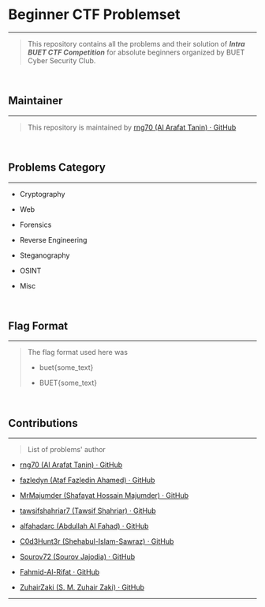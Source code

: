 # Beginner CTF Problemset

---

> This repository contains all the problems and their solution of ***Intra BUET CTF Competition*** for absolute beginners organized by BUET Cyber Security Club.

<br/>

## Maintainer
---

> This repository is maintained by [rng70 (Al Arafat Tanin) · GitHub](https://github.com/rng70)

<br/>

## Problems Category
---

* Cryptography

* Web

* Forensics

* Reverse Engineering

* Steganography

* OSINT

* Misc
  
<br/>  

## Flag Format

---

> The flag format used here was
> 
> * buet{some_text}
> 
> * BUET{some_text}

<br/>

## Contributions

---

> List of problems' author

* [rng70 (Al Arafat Tanin) · GitHub](https://github.com/rng70)

* [fazledyn (Ataf Fazledin Ahamed) · GitHub](https://github.com/fazledyn)

* [MrMajumder (Shafayat Hossain Majumder) · GitHub](https://github.com/MrMajumder)

* [tawsifshahriar7 (Tawsif Shahriar) · GitHub](https://github.com/tawsifshahriar7)

* [alfahadarc (Abdullah Al Fahad) · GitHub](https://github.com/alfahadarc)

* [C0d3Hunt3r (Shehabul-Islam-Sawraz) · GitHub](https://github.com/Shehabul-Islam-Sawraz)

* [Sourov72 (Sourov Jajodia) · GitHub](https://github.com/Sourov72)

* [Fahmid-Al-Rifat · GitHub](https://github.com/Fahmid-Al-Rifat)

* [ZuhairZaki (S. M. Zuhair Zaki) · GitHub](https://github.com/ZuhairZaki)

---

